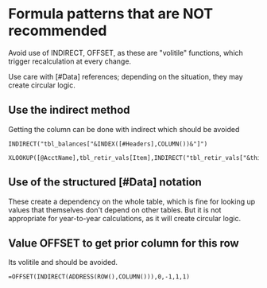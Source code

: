 # Formula patterns that are NOT recommended

Avoid use of INDIRECT, OFFSET, as these are "volitile" functions, which trigger recalculation at every change. 

Use care with [#Data] references; depending on the situation, they may create circular logic.

## Use the indirect method

Getting the column can be done with indirect which should be avoided

```title="Refer to this column by indexing the headers"
INDIRECT("tbl_balances["&INDEX([#Headers],COLUMN())&"]")
```

```title="Locate a value with a common key"
XLOOKUP([@AcctName],tbl_retir_vals[Item],INDIRECT("tbl_retir_vals["&this_col_name()&"]"),0)
```

## Use of the structured [#Data] notation

These create a dependency on the whole table, which is fine for looking up values that themselves don't depend on other tables. But it is not appropriate for year-to-year calculations, as it will create circular logic.

## Value OFFSET to get prior column for this row

Its volitile and should be avoided.

```title="Use OFFSET"
=OFFSET(INDIRECT(ADDRESS(ROW(),COLUMN())),0,-1,1,1)
```